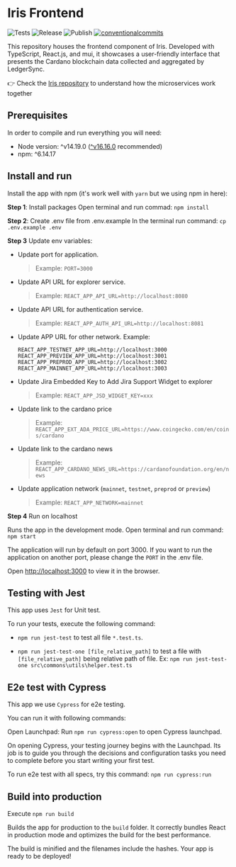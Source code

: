 # Iris Frontend

<p align="left">
<img alt="Tests" src="https://github.com/cardano-foundation/cf-explorer-frontend/actions/workflows/tests.yaml/badge.svg" />
<img alt="Release" src="https://github.com/cardano-foundation/cf-explorer-frontend/actions/workflows/release.yaml/badge.svg" />
<img alt="Publish" src="https://github.com/cardano-foundation/cf-explorer-frontend/actions/workflows/publish.yaml/badge.svg" />
<a href="https://conventionalcommits.org"><img alt="conventionalcommits" src="https://img.shields.io/badge/Conventional%20Commits-1.0.0-%23FE5196?logo=conventionalcommits" /></a>
</p>

This repository houses the frontend component of Iris. Developed with TypeScript, React.js, and mui, it showcases a user-friendly interface that presents the Cardano blockchain data collected and aggregated by LedgerSync.

👉 Check the [Iris repository](https://github.com/cardano-foundation/cf-explorer) to understand how the microservices work together

## Prerequisites

In order to compile and run everything you will need:

- Node version: ^v14.19.0  ([^v16.16.0](https://nodejs.org/en/blog/release/v16.16.0/) recommended)
- npm: ^6.14.17

## Install and run

Install the app with npm (it's work well with `yarn` but we using npm in here):

**Step 1**: Install packages
Open terminal and run commad: `npm install`

**Step 2**: Create .env file from .env.example
In the terminal run command: `cp .env.example .env`

**Step 3** Update env variables:
- Update port for application. 
    >Example: `PORT=3000`

- Update API URL for explorer service. 
    >Example: `REACT_APP_API_URL=http://localhost:8080`

- Update API URL for authentication service.
    >Example: `REACT_APP_AUTH_API_URL=http://localhost:8081`

- Update APP URL for other network. Example: 
    ```
    REACT_APP_TESTNET_APP_URL=http://localhost:3000
    REACT_APP_PREVIEW_APP_URL=http://localhost:3001
    REACT_APP_PREPROD_APP_URL=http://localhost:3002
    REACT_APP_MAINNET_APP_URL=http://localhost:3003
    ```

- Update Jira Embedded Key to Add Jira Support Widget to explorer
    >Example: `REACT_APP_JSD_WIDGET_KEY=xxx`

- Update link to the cardano price
    >Example: `REACT_APP_EXT_ADA_PRICE_URL=https://www.coingecko.com/en/coins/cardano`

- Update link to the cardano news
    >Example: `REACT_APP_CARDANO_NEWS_URL=https://cardanofoundation.org/en/news`

- Update application network (`mainnet`, `testnet`, `preprod` or `preview`)
    >Example: `REACT_APP_NETWORK=mainnet`

**Step 4** Run on localhost

Runs the app in the development mode.
Open terminal and run command: `npm start`

The application will run by default on port 3000. If you want to run the application on another port, please change the `PORT` in the .env file.

Open [http://localhost:3000](http://localhost:3000) to view it in the browser.

## Testing with Jest

This app uses `Jest` for Unit test.

To run your tests, execute the following command:

 - `npm run jest-test` to test all file `*.test.ts`.

 - `npm run jest-test-one [file_relative_path]` to test a file with `[file_relative_path]` being relative path of file. Ex: `npm run jest-test-one src\commons\utils\helper.test.ts`

## E2e test with Cypress
This app we use `Cypress` for e2e testing.

You can run it with following commands:

Open Launchpad:
Run `npm run cypress:open` to open Cypress launchpad.

On opening Cypress, your testing journey begins with the Launchpad. Its job is to guide you through the decisions and configuration tasks you need to complete before you start writing your first test.


To run e2e test with all specs, try this command:
`npm run cypress:run`

## Build into production

Execute  `npm run build`

Builds the app for production to the `build` folder.
It correctly bundles React in production mode and optimizes the build for the best performance.

The build is minified and the filenames include the hashes.
Your app is ready to be deployed!
